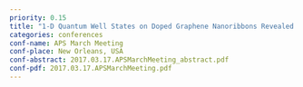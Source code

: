 ```yaml
---
priority: 0.15
title: "1-D Quantum Well States on Doped Graphene Nanoribbons Revealed by Transport Simulations"
categories: conferences
conf-name: APS March Meeting
conf-place: New Orleans, USA
conf-abstract: 2017.03.17.APSMarchMeeting_abstract.pdf
conf-pdf: 2017.03.17.APSMarchMeeting.pdf
---
```

